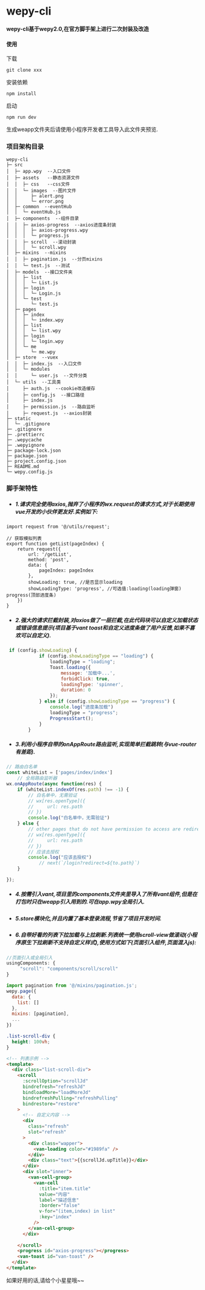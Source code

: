# wepy-cli

**wepy-cli基于wepy2.0,在官方脚手架上进行二次封装及改造**

####  使用
下载

`git clone xxx`

安装依赖

`npm install`

启动

`npm run dev`

生成weapp文件夹后请使用小程序开发者工具导入此文件夹预览.


### 项目架构目录

```
wepy-cli
├─ src
│  ├─ app.wpy  --入口文件
│  ├─ assets   --静态资源文件
│  │  ├─ css   --css文件
│  │  └─ images  --图片文件
│  │     ├─ alert.png
│  │     └─ error.png
│  ├─ common  --eventHub
│  │  └─ eventHub.js
│  ├─ components  --组件目录
│  │  ├─ axios-progress  --axios进度条封装
│  │  │  ├─ axios-progress.wpy
│  │  │  └─ progress.js
│  │  ├─ scroll  --滚动封装
│  │  │  └─ scroll.wpy
│  ├─ mixins  --mixins
│  │  ├─ pagination.js  --分页mixins
│  │  └─ test.js  --测试
│  ├─ models  --接口文件夹
│  │  ├─ list
│  │  │  └─ List.js
│  │  ├─ login
│  │  │  └─ Login.js
│  │  └─ test
│  │     └─ test.js
│  ├─ pages
│  │  ├─ index
│  │  │  └─ index.wpy
│  │  ├─ list
│  │  │  └─ list.wpy
│  │  ├─ login
│  │  │  └─ login.wpy
│  │  └─ me
│  │     └─ me.wpy
│  ├─ store  --vuex
│  │  ├─ index.js  --入口文件
│  │  └─ modules
│  │     └─ user.js  --文件分类
│  └─ utils  --工具类
│     ├─ auth.js  --cookie改造缓存
│     ├─ config.js  --接口路径
│     ├─ index.js
│     ├─ permission.js  --路由监听
│     ├─ request.js  --axios封装
├─ static
│  └─ .gitignore
├─ .gitignore
├─ .prettierrc
├─ .wepycache
├─ .wepyignore
├─ package-lock.json
├─ package.json
├─ project.config.json
├─ README.md
└─ wepy.config.js

```

### 脚手架特性

- ##### 1.请求完全使用axios,抛弃了小程序的wx.request的请求方式,对于长期使用vue开发的小伙伴更友好.实例如下:

```
import request from '@/utils/request';

// 获取模拟列表
export function getList(pageIndex) {
    return request({
        url: '/getList',
        method: 'post',
        data: {
            pageIndex: pageIndex
        },
        showLoading: true, //是否显示loading
        showLoadingType: 'progress', //可选值:loading(loading弹窗)  progress(顶部进度条)
    })
}
```

- ##### 2.强大的请求拦截封装,对axios做了一层拦截,在此代码块可以自定义加载状态或错误信息提示(项目基于vant toast和自定义进度条做了用户反馈,如果不喜欢可以自定义).

```javascript
 if (config.showLoading) {
            if (config.showLoadingType == "loading") {
                loadingType = "loading";
                Toast.loading({
                    message: '加载中...',
                    forbidClick: true,
                    loadingType: 'spinner',
                    duration: 0
                });
            } else if (config.showLoadingType == "progress") {
                console.log("进度条加载")
                loadingType = "progress";
                ProgressStart();
            }
        }
```

- ##### 3.利用小程序自带的onAppRoute路由监听,实现简单拦截跳转(与vue-router有差距).

```javascript
// 路由白名单
const whiteList = ['pages/index/index']
    // 全局路由监听器
wx.onAppRoute(async function(res) {
    if (whiteList.indexOf(res.path) !== -1) {
        // 白名单中，无需验证
        // wx[res.openType]({
        //     url: res.path
        // })
        console.log("白名单中，无需验证")
    } else {
        // other pages that do not have permission to access are redirected to the login page.
        // wx[res.openType]({
        //     url: res.path
        // })
        // 应该去授权
        console.log("应该去授权")
            // next(`/login?redirect=${to.path}`)
    }

});
```

- ##### 4.按需引入vant,项目里的components文件夹里导入了所有vant组件,但是在打包时只在weapp引入用到的.可在app.wpy全局引入.

- ##### 5.store模块化,并且内置了基本登录流程,节省了项目开发时间.

- ##### 6.自带好看的列表下拉加载与上拉刷新.列表统一使用scroll-view做滚动(小程序原生下拉刷新不支持自定义样式),使用方式如下(页面引入组件,页面混入js):

```javascript
//页面引入或全局引入
usingComponents: {
     "scroll": "components/scroll/scroll"
}

import pagination from '@/mixins/pagination.js';
wepy.page({
  data: {
    list: []
  },
  mixins: [pagination],
  ...
})
```
```css
.list-scroll-div {
  height: 100vh;
}
```
```html
<!-- 列表示例 -->
<template>
  <div class="list-scroll-div">
    <scroll
      :scrollOption="scrollJd"
      bindrefresh="refreshJd"
      bindloadMore="loadMoreJd"
      bindrefreshPulling="refreshPulling"
      bindrestore="restore"
    >
      <!-- 自定义内容 -->
      <div
        class="refresh"
        slot="refresh"
      >
        <div class="wapper">
          <van-loading color="#1989fa" />
        </div>
        <div class="text">{{scrollJd.upTitle}}</div>
      </div>
      <div slot="inner">
        <van-cell-group>
          <van-cell
            :title="item.title"
            value="内容"
            label="描述信息"
            :border="false"
            v-for="(item,index) in list"
            :key="index"
          />
        </van-cell-group>
      </div>
      
    </scroll>
    <progress id="axios-progress"></progress>
    <van-toast id="van-toast" />
  </div>
</template>
```

如果好用的话,请给个小星星哦~~


